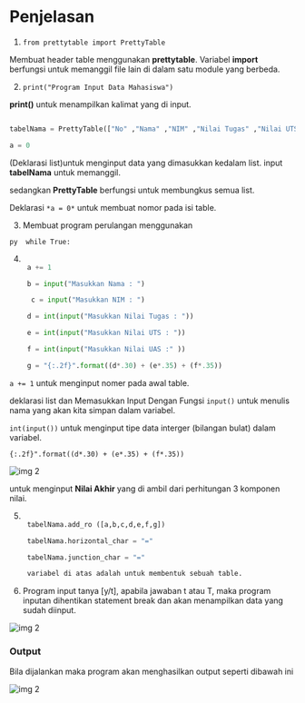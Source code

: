 
# Penjelasan

1. ```from prettytable import PrettyTable```

Membuat header table menggunakan **prettytable**. Variabel **import** berfungsi untuk memanggil file lain di dalam satu 
module yang berbeda.

2. `print("Program Input Data Mahasiswa")`

**print()** untuk menampilkan kalimat yang di input.

```py 

tabelNama = PrettyTable(["No" ,"Nama" ,"NIM" ,"Nilai Tugas" ,"Nilai UTS" ,"Nilai UAS" ,"Nilai Akhir" ])

a = 0

```

(Deklarasi list)untuk menginput data yang dimasukkan kedalam list. input **tabelNama** untuk memanggil.

sedangkan **PrettyTable** berfungsi untuk membungkus semua list.

Deklarasi `*a = 0*` untuk membuat nomor pada isi table.

3. Membuat program perulangan menggunakan

 ```py  while True: ```

4. ```py

    a += 1

    b = input("Masukkan Nama : ")

     c = input("Masukkan NIM : ")

    d = int(input("Masukkan Nilai Tugas : "))

    e = int(input("Masukkan Nilai UTS : "))

    f = int(input("Masukkan Nilai UAS :" ))

    g = "{:.2f}".format((d*.30) + (e*.35) + (f*.35))

    ```
`a += 1` untuk menginput nomer pada awal table.

deklarasi list dan Memasukkan Input Dengan Fungsi `input()` untuk menulis nama yang akan kita simpan dalam variabel.

`int(input())` untuk menginput tipe data interger (bilangan bulat) dalam variabel.

```{:.2f}".format((d*.30) + (e*.35) + (f*.35)) ```

![img 2](SS/Output.PNG)

untuk menginput **Nilai Akhir** yang di ambil dari perhitungan 3 komponen nilai.

5. ```py 

    tabelNama.add_ro ([a,b,c,d,e,f,g])

    tabelNama.horizontal_char = "="

    tabelNama.junction_char = "="

    variabel di atas adalah untuk membentuk sebuah table.
    ```
6. Program input tanya [y/t], apabila jawaban t atau T, maka program inputan dihentikan statement break dan akan menampilkan data yang sudah diinput.

![img 2](SS/flowchart.png)

### Output

Bila dijalankan maka program akan menghasilkan output seperti dibawah ini

![img 2](SS/Output2.PNG)
